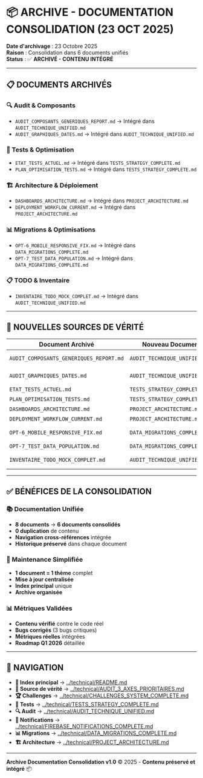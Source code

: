 # 📦 ARCHIVE - DOCUMENTATION CONSOLIDATION (23 OCT 2025)

**Date d'archivage** : 23 Octobre 2025  
**Raison** : Consolidation dans 6 documents unifiés  
**Status** : ✅ **ARCHIVÉ - CONTENU INTÉGRÉ**

---

## 📋 **DOCUMENTS ARCHIVÉS**

### **🔍 Audit & Composants**

- `AUDIT_COMPOSANTS_GENERIQUES_REPORT.md` → Intégré dans `AUDIT_TECHNIQUE_UNIFIED.md`
- `AUDIT_GRAPHIQUES_DATES.md` → Intégré dans `AUDIT_TECHNIQUE_UNIFIED.md`

### **🧪 Tests & Optimisation**

- `ETAT_TESTS_ACTUEL.md` → Intégré dans `TESTS_STRATEGY_COMPLETE.md`
- `PLAN_OPTIMISATION_TESTS.md` → Intégré dans `TESTS_STRATEGY_COMPLETE.md`

### **🏗️ Architecture & Déploiement**

- `DASHBOARDS_ARCHITECTURE.md` → Intégré dans `PROJECT_ARCHITECTURE.md`
- `DEPLOYMENT_WORKFLOW_CURRENT.md` → Intégré dans `PROJECT_ARCHITECTURE.md`

### **📊 Migrations & Optimisations**

- `OPT-6_MOBILE_RESPONSIVE_FIX.md` → Intégré dans `DATA_MIGRATIONS_COMPLETE.md`
- `OPT-7_TEST_DATA_POPULATION.md` → Intégré dans `DATA_MIGRATIONS_COMPLETE.md`

### **📋 TODO & Inventaire**

- `INVENTAIRE_TODO_MOCK_COMPLET.md` → Intégré dans `AUDIT_TECHNIQUE_UNIFIED.md`

---

## 🎯 **NOUVELLES SOURCES DE VÉRITÉ**

| Document Archivé                        | Nouveau Document              | Section               |
| --------------------------------------- | ----------------------------- | --------------------- |
| `AUDIT_COMPOSANTS_GENERIQUES_REPORT.md` | `AUDIT_TECHNIQUE_UNIFIED.md`  | "Axe 1: Stabilité"    |
| `AUDIT_GRAPHIQUES_DATES.md`             | `AUDIT_TECHNIQUE_UNIFIED.md`  | "Axe 2: Qualité"      |
| `ETAT_TESTS_ACTUEL.md`                  | `TESTS_STRATEGY_COMPLETE.md`  | "État Actuel"         |
| `PLAN_OPTIMISATION_TESTS.md`            | `TESTS_STRATEGY_COMPLETE.md`  | "Roadmap"             |
| `DASHBOARDS_ARCHITECTURE.md`            | `PROJECT_ARCHITECTURE.md`     | "Dashboards"          |
| `DEPLOYMENT_WORKFLOW_CURRENT.md`        | `PROJECT_ARCHITECTURE.md`     | "CI/CD"               |
| `OPT-6_MOBILE_RESPONSIVE_FIX.md`        | `DATA_MIGRATIONS_COMPLETE.md` | "Mobile Fixes"        |
| `OPT-7_TEST_DATA_POPULATION.md`         | `DATA_MIGRATIONS_COMPLETE.md` | "Test Data"           |
| `INVENTAIRE_TODO_MOCK_COMPLET.md`       | `AUDIT_TECHNIQUE_UNIFIED.md`  | "TODO/MOCK Inventory" |

---

## ✅ **BÉNÉFICES DE LA CONSOLIDATION**

### **📚 Documentation Unifiée**

- **8 documents** → **6 documents consolidés**
- **0 duplication** de contenu
- **Navigation cross-références** intégrée
- **Historique préservé** dans chaque document

### **🎯 Maintenance Simplifiée**

- **1 document = 1 thème** complet
- **Mise à jour centralisée**
- **Index principal** unique
- **Archive organisée**

### **📊 Métriques Validées**

- **Contenu vérifié** contre le code réel
- **Bugs corrigés** (3 bugs critiques)
- **Métriques réelles** intégrées
- **Roadmap Q1 2026** détaillée

---

## 🔗 **NAVIGATION**

- **📖 Index principal** → [../technical/README.md](../technical/README.md)
- **🎯 Source de vérité** → [../technical/AUDIT_3_AXES_PRIORITAIRES.md](../technical/AUDIT_3_AXES_PRIORITAIRES.md)
- **🏆 Challenges** → [../technical/CHALLENGES_SYSTEM_COMPLETE.md](../technical/CHALLENGES_SYSTEM_COMPLETE.md)
- **🧪 Tests** → [../technical/TESTS_STRATEGY_COMPLETE.md](../technical/TESTS_STRATEGY_COMPLETE.md)
- **🔍 Audit** → [../technical/AUDIT_TECHNIQUE_UNIFIED.md](../technical/AUDIT_TECHNIQUE_UNIFIED.md)
- **🔔 Notifications** → [../technical/FIREBASE_NOTIFICATIONS_COMPLETE.md](../technical/FIREBASE_NOTIFICATIONS_COMPLETE.md)
- **📊 Migrations** → [../technical/DATA_MIGRATIONS_COMPLETE.md](../technical/DATA_MIGRATIONS_COMPLETE.md)
- **🏗️ Architecture** → [../technical/PROJECT_ARCHITECTURE.md](../technical/PROJECT_ARCHITECTURE.md)

---

**Archive Documentation Consolidation v1.0** © 2025 - **Contenu préservé et intégré** 📦
